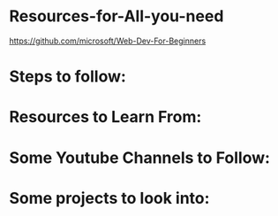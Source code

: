 # Resources-for-All-you-need
https://github.com/microsoft/Web-Dev-For-Beginners

# Steps to follow: 


# Resources to Learn From:


# Some Youtube Channels to Follow:


# Some projects to look into:
